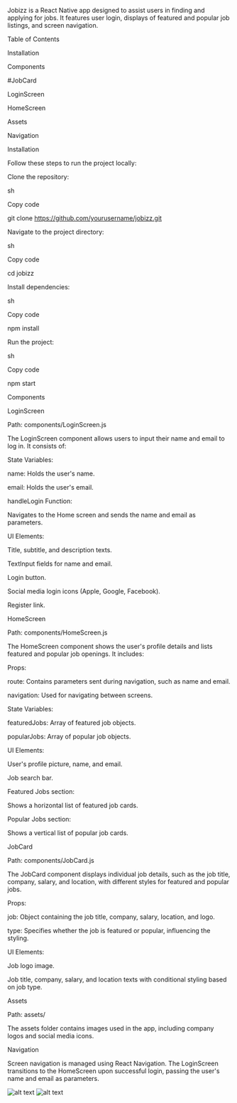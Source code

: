 Jobizz is a React Native app designed to assist users in finding and applying for jobs. It features user login, displays of featured and popular job listings, and screen navigation.


Table of Contents

Installation

Components

#JobCard

LoginScreen

HomeScreen

Assets

Navigation

Installation

Follow these steps to run the project locally:


Clone the repository:


sh

Copy code

git clone https://github.com/yourusername/jobizz.git

Navigate to the project directory:


sh

Copy code

cd jobizz

Install dependencies:


sh

Copy code

npm install

Run the project:


sh

Copy code

npm start

Components

LoginScreen

Path: components/LoginScreen.js


The LoginScreen component allows users to input their name and email to log in. It consists of:


State Variables:


name: Holds the user's name.

email: Holds the user's email.

handleLogin Function:


Navigates to the Home screen and sends the name and email as parameters.

UI Elements:


Title, subtitle, and description texts.

TextInput fields for name and email.

Login button.

Social media login icons (Apple, Google, Facebook).

Register link.

HomeScreen

Path: components/HomeScreen.js


The HomeScreen component shows the user's profile details and lists featured and popular job openings. It includes:


Props:


route: Contains parameters sent during navigation, such as name and email.

navigation: Used for navigating between screens.

State Variables:


featuredJobs: Array of featured job objects.

popularJobs: Array of popular job objects.

UI Elements:


User's profile picture, name, and email.

Job search bar.

Featured Jobs section:

Shows a horizontal list of featured job cards.

Popular Jobs section:

Shows a vertical list of popular job cards.

JobCard

Path: components/JobCard.js


The JobCard component displays individual job details, such as the job title, company, salary, and location, with different styles for featured and popular jobs.


Props:


job: Object containing the job title, company, salary, location, and logo.

type: Specifies whether the job is featured or popular, influencing the styling.

UI Elements:


Job logo image.

Job title, company, salary, and location texts with conditional styling based on job type.

Assets

Path: assets/


The assets folder contains images used in the app, including company logos and social media icons.


Navigation

Screen navigation is managed using React Navigation. The LoginScreen transitions to the HomeScreen upon successful login, passing the user's name and email as parameters.


![alt text](<Screenshot 2024-06-19 9.08.55 AM.png>)
![alt text](<WhatsApp Image 2024-06-19 at 11.24.49 AM.jpeg>)

